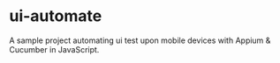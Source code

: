 # ui-automate
A sample project automating ui test upon mobile devices with Appium &amp; Cucumber in JavaScript.
